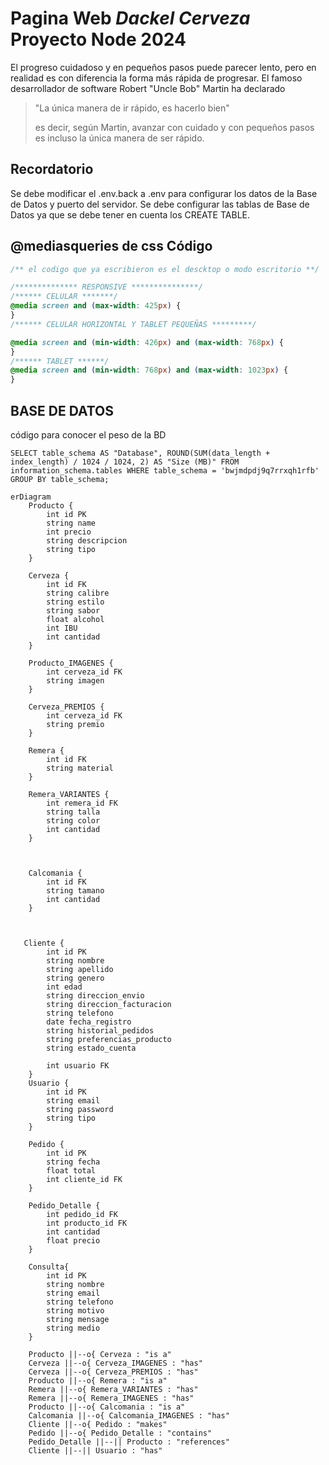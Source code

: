 # Pagina Web _Dackel Cerveza_ **Proyecto Node 2024**

El progreso cuidadoso y en pequeños pasos puede parecer lento, pero en realidad es con diferencia la forma más rápida de progresar. El famoso desarrollador de software Robert "Uncle Bob" Martin ha declarado

> "La única manera de ir rápido, es hacerlo bien"
>
> es decir, según Martin, avanzar con cuidado y con pequeños pasos es incluso la única manera de ser rápido.

## Recordatorio
Se debe modificar el .env.back a .env para configurar los datos de la Base de Datos y puerto del servidor.
Se debe configurar las tablas de Base de Datos ya que se debe tener en cuenta los CREATE TABLE.

## @mediasqueries de css Código

```css
/** el codigo que ya escribieron es el descktop o modo escritorio **/

/************** RESPONSIVE ***************/
/****** CELULAR *******/
@media screen and (max-width: 425px) {
}
/****** CELULAR HORIZONTAL Y TABLET PEQUEÑAS *********/

@media screen and (min-width: 426px) and (max-width: 768px) {
}
/****** TABLET ******/
@media screen and (min-width: 768px) and (max-width: 1023px) {
}
```

## BASE DE DATOS

código para conocer el peso de la BD

```slq
SELECT table_schema AS "Database", ROUND(SUM(data_length + index_length) / 1024 / 1024, 2) AS "Size (MB)" FROM information_schema.tables WHERE table_schema = 'bwjmdpdj9q7rrxqh1rfb' GROUP BY table_schema;
```

```mermaid
erDiagram
    Producto {
        int id PK
        string name
        int precio
        string descripcion
        string tipo
    }

    Cerveza {
        int id FK
        string calibre
        string estilo
        string sabor
        float alcohol
        int IBU
        int cantidad
    }

    Producto_IMAGENES {
        int cerveza_id FK
        string imagen
    }

    Cerveza_PREMIOS {
        int cerveza_id FK
        string premio
    }

    Remera {
        int id FK
        string material
    }

    Remera_VARIANTES {
        int remera_id FK
        string talla
        string color
        int cantidad
    }



    Calcomania {
        int id FK
        string tamano
        int cantidad
    }



   Cliente {
        int id PK
        string nombre
        string apellido
        string genero
        int edad
        string direccion_envio
        string direccion_facturacion
        string telefono
        date fecha_registro
        string historial_pedidos
        string preferencias_producto
        string estado_cuenta

        int usuario FK
    }
    Usuario {
        int id PK
        string email
        string password
        string tipo
    }

    Pedido {
        int id PK
        string fecha
        float total
        int cliente_id FK
    }

    Pedido_Detalle {
        int pedido_id FK
        int producto_id FK
        int cantidad
        float precio
    }

    Consulta{
        int id PK
        string nombre
        string email
        string telefono
        string motivo
        string mensage
        string medio
    }

    Producto ||--o{ Cerveza : "is a"
    Cerveza ||--o{ Cerveza_IMAGENES : "has"
    Cerveza ||--o{ Cerveza_PREMIOS : "has"
    Producto ||--o{ Remera : "is a"
    Remera ||--o{ Remera_VARIANTES : "has"
    Remera ||--o{ Remera_IMAGENES : "has"
    Producto ||--o{ Calcomania : "is a"
    Calcomania ||--o{ Calcomania_IMAGENES : "has"
    Cliente ||--o{ Pedido : "makes"
    Pedido ||--o{ Pedido_Detalle : "contains"
    Pedido_Detalle ||--|| Producto : "references"
    Cliente ||--|| Usuario : "has"
```
